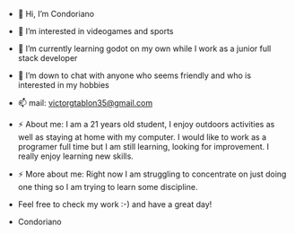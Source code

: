 - 👋 Hi, I’m Condoriano
- 👀 I’m interested in videogames and sports
- 🌱 I’m currently learning godot on my own while I work as a junior full stack developer
- 💞️ I’m down to chat with anyone who seems friendly and who is interested in my hobbies
- 📫 mail: victorgtablon35@gmail.com
- ⚡ About me: I am a 21 years old student, I enjoy outdoors activities as well as staying at home with my computer. I would like to work as a programer full time but I am still learning, looking for improvement. I really enjoy learning new skills.
- ⚡ More about me: Right now I am struggling to concentrate on just doing one thing so I am trying to learn some discipline.
- Feel free to check my work :-) and have a great day!

- Condoriano
